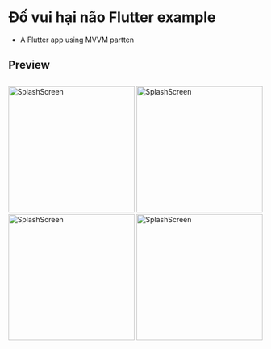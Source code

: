 # Đố vui hại não Flutter example

- A Flutter app using MVVM partten

## Preview

##
<img src="https://user-images.githubusercontent.com/43561663/99968643-f8c1e600-2dcb-11eb-894e-94e413157da1.png" alt="SplashScreen" width="250" />
<img src="https://user-images.githubusercontent.com/43561663/99968647-fb244000-2dcb-11eb-89f6-5279c7d22950.png" alt="SplashScreen" width="250" />
<img src="https://user-images.githubusercontent.com/43561663/99968653-fd869a00-2dcb-11eb-9334-412ba8f6542e.png" alt="SplashScreen" width="250" />
<img src="https://user-images.githubusercontent.com/43561663/99968659-ff505d80-2dcb-11eb-9214-714f133741d2.png" alt="SplashScreen" width="250" />
